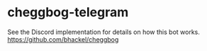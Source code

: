 # cheggbog-telegram
 
See the Discord implementation for details on how this bot works. https://github.com/bhackel/cheggbog
